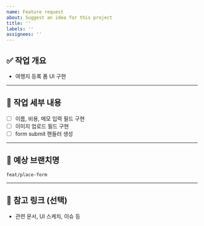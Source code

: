 ```yaml
---
name: Feature request
about: Suggest an idea for this project
title: ''
labels: ''
assignees: ''
---
```


## ✅ 작업 개요

<!-- 어떤 작업을 할 예정인가요? -->

- 여행지 등록 폼 UI 구현

---

## 🔧 작업 세부 내용

<!-- 상세한 작업 항목을 나열해 주세요 -->

- [ ] 이름, 비용, 메모 입력 필드 구현
- [ ] 이미지 업로드 필드 구현
- [ ] form submit 핸들러 생성

---

## 🧩 예상 브랜치명

`feat/place-form`

---

## 📎 참고 링크 (선택)

- 관련 문서, UI 스케치, 이슈 등
